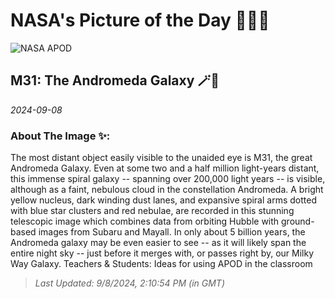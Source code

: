 
# NASA's Picture of the Day 🧑‍🚀💫

  ![NASA APOD](https://apod.nasa.gov/apod/image/2409/M31_HstSubaruGendler_5000.jpg)
  
  ## M31: The Andromeda Galaxy 🪄🌌
  
  _2024-09-08_
  
  ### About The Image ✨: 
  
  The most distant object easily visible to the unaided eye is M31, the great Andromeda Galaxy. Even at some two and a half million light-years distant, this immense spiral galaxy -- spanning over 200,000 light years -- is visible, although as a faint, nebulous cloud in the constellation Andromeda. A bright yellow nucleus, dark winding dust lanes, and expansive spiral arms dotted with blue star clusters and red nebulae, are recorded in this stunning telescopic image which combines data from orbiting Hubble with ground-based images from Subaru and Mayall. In only about 5 billion years, the Andromeda galaxy may be even easier to see -- as it will likely span the entire night sky -- just before it merges with, or passes right by, our Milky Way Galaxy.   Teachers & Students: Ideas for using APOD in the classroom
  
  
  
  > _Last Updated: 9/8/2024, 2:10:54 PM (in GMT)_
  